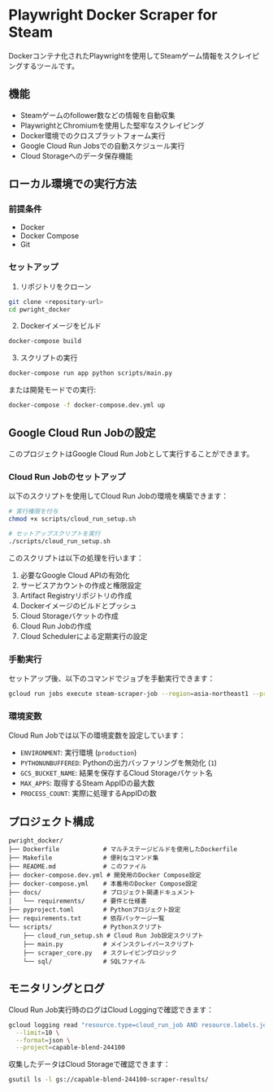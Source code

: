 # Playwright Docker Scraper for Steam

Dockerコンテナ化されたPlaywrightを使用してSteamゲーム情報をスクレイピングするツールです。

## 機能

- Steamゲームのfollower数などの情報を自動収集
- PlaywrightとChromiumを使用した堅牢なスクレイピング
- Docker環境でのクロスプラットフォーム実行
- Google Cloud Run Jobsでの自動スケジュール実行
- Cloud Storageへのデータ保存機能

## ローカル環境での実行方法

### 前提条件

- Docker
- Docker Compose
- Git

### セットアップ

1. リポジトリをクローン

```bash
git clone <repository-url>
cd pwright_docker
```

2. Dockerイメージをビルド

```bash
docker-compose build
```

3. スクリプトの実行

```bash
docker-compose run app python scripts/main.py
```

または開発モードでの実行:

```bash
docker-compose -f docker-compose.dev.yml up
```

## Google Cloud Run Jobの設定

このプロジェクトはGoogle Cloud Run Jobとして実行することができます。

### Cloud Run Jobのセットアップ

以下のスクリプトを使用してCloud Run Jobの環境を構築できます：

```bash
# 実行権限を付与
chmod +x scripts/cloud_run_setup.sh

# セットアップスクリプトを実行
./scripts/cloud_run_setup.sh
```

このスクリプトは以下の処理を行います：

1. 必要なGoogle Cloud APIの有効化
2. サービスアカウントの作成と権限設定
3. Artifact Registryリポジトリの作成
4. Dockerイメージのビルドとプッシュ
5. Cloud Storageバケットの作成
6. Cloud Run Jobの作成
7. Cloud Schedulerによる定期実行の設定

### 手動実行

セットアップ後、以下のコマンドでジョブを手動実行できます：

```bash
gcloud run jobs execute steam-scraper-job --region=asia-northeast1 --project=capable-blend-244100
```

### 環境変数

Cloud Run Jobでは以下の環境変数を設定しています：

- `ENVIRONMENT`: 実行環境 (`production`)
- `PYTHONUNBUFFERED`: Pythonの出力バッファリングを無効化 (`1`)
- `GCS_BUCKET_NAME`: 結果を保存するCloud Storageバケット名
- `MAX_APPS`: 取得するSteam AppIDの最大数
- `PROCESS_COUNT`: 実際に処理するAppIDの数

## プロジェクト構成

```
pwright_docker/
├── Dockerfile            # マルチステージビルドを使用したDockerfile
├── Makefile              # 便利なコマンド集
├── README.md             # このファイル
├── docker-compose.dev.yml # 開発用のDocker Compose設定
├── docker-compose.yml    # 本番用のDocker Compose設定
├── docs/                 # プロジェクト関連ドキュメント
│   └── requirements/     # 要件と仕様書
├── pyproject.toml        # Pythonプロジェクト設定
├── requirements.txt      # 依存パッケージ一覧
└── scripts/              # Pythonスクリプト
    ├── cloud_run_setup.sh # Cloud Run Job設定スクリプト
    ├── main.py           # メインスクレイパースクリプト
    ├── scraper_core.py   # スクレイピングロジック
    └── sql/              # SQLファイル
```

## モニタリングとログ

Cloud Run Job実行時のログはCloud Loggingで確認できます：

```bash
gcloud logging read "resource.type=cloud_run_job AND resource.labels.job_name=steam-scraper-job" \
  --limit=10 \
  --format=json \
  --project=capable-blend-244100
```

収集したデータはCloud Storageで確認できます：

```bash
gsutil ls -l gs://capable-blend-244100-scraper-results/
```